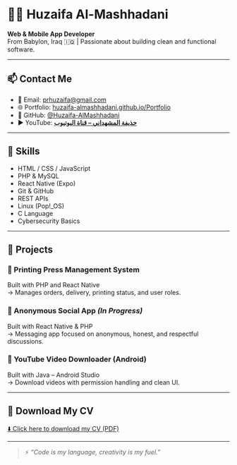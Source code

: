 # 👨‍💻 Huzaifa Al-Mashhadani

**Web & Mobile App Developer**  
From Babylon, Iraq 🇮🇶 | Passionate about building clean and functional software.

---

## 📫 Contact Me

- 📧 Email: [prhuzaifa@gmail.com](mailto:prhuzaifa@gmail.com)
- 🌐 Portfolio: [huzaifa-almashhadani.github.io/Portfolio](https://huzaifa-almashhadani.github.io/Portfolio/)
- 🐙 GitHub: [@Huzaifa-AlMashhadani](https://github.com/Huzaifa-AlMashhadani)
- ▶️ YouTube: [**حذيفة المشهداني – قناة اليوتيوب**](https://www.youtube.com/@pr.huzaifa)

---

## 🧠 Skills

- HTML / CSS / JavaScript
- PHP & MySQL
- React Native (Expo)
- Git & GitHub
- REST APIs
- Linux (Pop!_OS)
- C Language
- Cybersecurity Basics

---

## 🚀 Projects

### 🔧 Printing Press Management System
Built with PHP and React Native  
→ Manages orders, delivery, printing status, and user roles.

### 💬 Anonymous Social App *(In Progress)*
Built with React Native & PHP  
→ Messaging app focused on anonymous, honest, and respectful discussions.

### 📱 YouTube Video Downloader (Android)
Built with Java – Android Studio  
→ Download videos with permission handling and clean UI.

---

## 📄 Download My CV

[⬇️ Click here to download my CV (PDF)](https://huzaifa-almashhadani.github.io/Portfolio/Huzaifa_AlMashhadani_CV.pdf)

---

> ⚡ *“Code is my language, creativity is my fuel.”*
